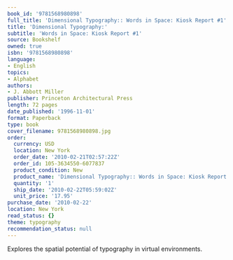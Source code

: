 ```yaml
---
book_id: '9781568980898'
full_title: 'Dimensional Typography:: Words in Space: Kiosk Report #1'
title: 'Dimensional Typography:'
subtitle: 'Words in Space: Kiosk Report #1'
source: Bookshelf
owned: true
isbn: '9781568980898'
language:
- English
topics:
- Alphabet
authors:
- J. Abbott Miller
publisher: Princeton Architectural Press
length: 72 pages
date_published: '1996-11-01'
format: Paperback
type: book
cover_filename: 9781568980898.jpg
order:
  currency: USD
  location: New York
  order_date: '2010-02-21T02:57:22Z'
  order_id: 105-3634550-6077837
  product_condition: New
  product_name: 'Dimensional Typography:: Words in Space: Kiosk Report #1'
  quantity: '1'
  ship_date: '2010-02-22T05:59:02Z'
  unit_price: '17.95'
purchase_date: '2010-02-22'
location: New York
read_status: {}
theme: typography
recommendation_status: null
---
```

Explores the spatial potential of typography in virtual environments.
